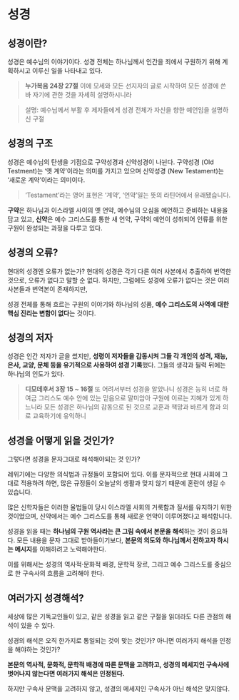 # 성경

## 성경이란?

성경은 예수님의 이야기이다.
성경 전체는 하나님께서 인간을 죄에서 구원하기 위해 계획하시고 이루신 일을 나타내고 있다.

> **누가복음 24장 27절** 이에 모세와 모든 선지자의 글로 시작하여 모든 성경에 쓴 바 자기에 관한 것을 자세히 설명하시니라

> 설명: 예수님께서 부활 후 제자들에게 성경 전체가 자신을 향한 예언임을 설명하신 구절

## 성경의 구조

성경은 예수님의 탄생을 기점으로 구약성경과 신약성경이 나뉜다.
구약성경 (Old Testment)는 ‘옛 계약’이라는 의미를 가지고 있으며 신약성경 (New Testament)는 ‘새로운 계약’이라는 의미이다.

> ‘Testament’라는 영어 표현은 ‘계약’, ‘언약’일는 뜻의 라틴어에서 유래됐습니다.

**구약**은 하나님과 이스라엘 사이의 옛 언약, 예수님의 오심을 예언하고 준비하는 내용을 담고 있고,
**신약**은 예수 그리스도를 통한 새 언약, 구약의 예언이 성취되어 인류를 위한 구원이 완성되는 과정을 다루고 있다.

## 성경의 오류?

현대의 성경엔 오류가 없는가? 현대의 성경은 각기 다른 여러 사본에서 추출하여 번역한 것으로, 오류가 없다고 말할 순 없다.
하지만, 그럼에도 성경에 오류가 없다는 것은 여러 사본들과 번역본이 존재하지만,

성경 전체를 통해 흐르는 구원의 이야기와 하나님의 성품, **예수 그리스도의 사역에 대한 핵심 진리는 변함이 없다**는 것이다.

## 성경의 저자

성경은 인간 저자가 글을 썼지만, **성령이 저자들을 감동시켜 그들 각 개인의 성격, 재능, 은사, 교양, 문체 등을 유기적으로 사용하여 성경 기록**했다.
그들의 생각과 필력 뒤에는 하나님의 인도가 있다.

> **디모데후서 3장 15 ~ 16절** 또 어려서부터 성경을 알았나니 성경은 능히 너로 하여금 그리스도 예수 안에 있는 믿음으로 말미암아 구원에 이르는 지혜가 있게 하느니라
> 모든 성경은 하나님의 감동으로 된 것으로 교훈과 책망과 바르게 함과 의로 교육하기에 유익하니

## 성경을 어떻게 읽을 것인가?

그렇다면 성경을 문자그대로 해석해야되는 것 인가?

레위기에는 다양한 의식법과 규정들이 포함되어 있다. 이를 문자적으로 현대 사회에 그대로 적용하려 하면, 많은 규정들이 오늘날의 생활과 맞지 않기 때문에 혼란이 생길 수 있습니다.

많은 신학자들은 이러한 율법들이 당시 이스라엘 사회의 거룩함과 질서를 유지하기 위한 것이었으며, 신약에서는 예수 그리스도를 통해 새로운 언약이 이루어졌다고 해석합니다.

성경을 읽을 때는 **하나님의 구원 역사라는 큰 그림 속에서 본문을 해석**하는 것이 중요하다.
모든 내용을 문자 그대로 받아들이기보다, **본문의 의도와 하나님께서 전하고자 하시는 메시지**를 이해하려고 노력해야한다.

이를 위해서는 성경의 역사적·문화적 배경, 문학적 장르, 그리고 예수 그리스도를 중심으로 한 구속사의 흐름을 고려해야 한다.

## 여러가지 성경해석?

세상에 많은 기독교인들이 있고, 같은 성경을 읽고 같은 구절을 읽더라도 다른 관점의 해석이 있을 수 있다.

성경의 해석은 오직 한가지로 통일되는 것이 맞는 것인가? 아니면 여러가지 해석을 인정을 해야하는 것인가?

**본문의 역사적, 문화적, 문학적 배경에 따른 문맥을 고려하고, 성경의 메세지인 구속사에 벗어나지 않는다면 여러가지 해석은 인정된다.**

하지만 구속사 문맥을 고려하지 않고, 성경의 메세지인 구속사가 아닌 해석은 맞지않다.

